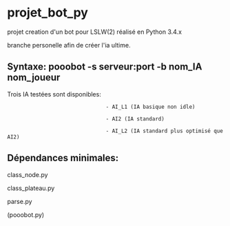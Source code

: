 projet_bot_py
=============

projet creation d'un bot pour LSLW(2) réalisé en Python 3.4.x

branche personelle afin de créer l'ia ultime.

Syntaxe: pooobot -s serveur:port -b nom_IA nom_joueur
-----------------------------------------------------
Trois IA testées sont disponibles:  

                                    - AI_L1 (IA basique non idle)
                                    
                                    - AI2 (IA standard)
                                    
                                    - AI_L2 (IA standard plus optimisé que AI2)
                                    
Dépendances minimales:
----------------------
 class_node.py
 
 class_plateau.py
 
 parse.py

(pooobot.py)
